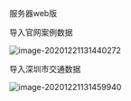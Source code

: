 服务器web版

导入官网案例数据

![image-20201221131440272](C:\Users\longw\AppData\Roaming\Typora\typora-user-images\image-20201221131440272.png)

导入深圳市交通数据

![image-20201221131459940](C:\Users\longw\AppData\Roaming\Typora\typora-user-images\image-20201221131459940.png)


